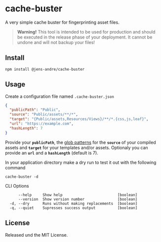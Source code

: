 # cache-buster

A very simple cache buster for fingerprinting asset files.

> **Warning!** This tool is intended to be used for production and should be executed in the release phase of your deployment. It cannot be undone and will not backup your files!

## Install

``` shell
npm install @jens-andre/cache-buster
```

## Usage

Create a configuration file named `.cache-buster.json`

``` json
{
  "publicPath": "Public",
  "source": "Public/assets/**/*",
  "target": "{Public/assets,Resources/Views}/**/*.{css,js,leaf}",
  "url": "https://example.com",
  "hashLength": 7
}
```

Provide your **`publicPath`**, the [glob patterns](https://github.com/mrmlnc/fast-glob#pattern-syntax) for the **`source`** of your compiled assets and **`target`** for your templates and/or assets. Optionaly you can provide an **`url`** and a **`hashLength`** (default is 7).

In your application directory make a dry run to test it out with the following command

``` shell
cache-buster -d
```

CLI Options

``` shell
      --help     Show help                         [boolean]
      --version  Show version number               [boolean]
  -d, --dry      Runs without making replacements  [boolean]
  -q, --quiet    Supresses success output          [boolean]
```

## License

Released und the MIT License.
